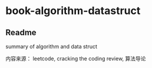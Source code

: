 # book-algorithm-datastruct
## Readme  
summary of algorithm and data struct  

内容来源： leetcode, cracking the coding review, 算法导论
